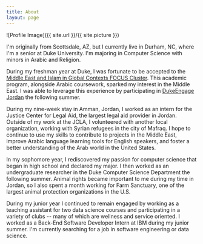 ```yaml
---
title: About
layout: page
---
```

![Profile Image]({{ site.url }}/{{ site.picture }})

<p> I'm originally from Scottsdale, AZ, but I currently live in Durham, NC, where I'm a senior at Duke University. I'm majoring in Computer Science with minors in Arabic and Religion.

<p> During my freshman year at Duke, I was fortunate to be accepted to the <a href = "https://focus.duke.edu/clusters-courses/middle-east-islam-global-contexts"> Middle East and Islam in Global Contexts FOCUS Cluster</a>. This academic program, alongside Arabic coursework, sparked my interest in the Middle East. I was able to leverage this experience by participating in <a href = "https://dukeengage.duke.edu/program/jordan/"> DukeEngage Jordan</a> the following summer.

<p> During my nine-week stay in Amman, Jordan, I worked as an intern for the Justice Center for Legal Aid, the largest legal aid provider in Jordan. Outside of my work at the JCLA, I volunteered with another local organization, working with Syrian refugees in the city of Mafraq. I hope to continue to use my skills to contribute to projects in the Middle East, improve Arabic language learning tools for English speakers, and foster a better understanding of the Arab world in the United States.</p>

<p> In my sophomore year, I rediscovered my passion for computer science that began in high school and declared my major. I then worked as an undergraduate researcher in the Duke Computer Science Department the following summer. Animal rights became important to me during my time in Jordan, so I also spent a month working for Farm Sanctuary, one of the largest animal protection organizations in the U.S.

<p> During my junior year I continued to remain engaged by working as a teaching assistant for two data science courses and participating in a variety of clubs -- many of which are wellness and service oriented. I worked as a Back-End Software Developer Intern at IBM during my junior summer. I'm currently searching for a job in software engineering or data science.